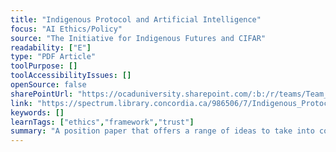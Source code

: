 ```yaml
---
title: "Indigenous Protocol and Artificial Intelligence"
focus: "AI Ethics/Policy"
source: "The Initiative for Indigenous Futures and CIFAR"
readability: ["E"]
type: "PDF Article"
toolPurpose: []
toolAccessibilityIssues: []
openSource: false
sharePointUrl: "https://ocaduniversity.sharepoint.com/:b:/r/teams/Team_WeCount/Shared%20Documents/Resources%20and%20Tools/Literature%20(curated)/Indigenous_Protocol_and_AI_2020.pdf?csf=1&web=1&e=W7GQta"
link: "https://spectrum.library.concordia.ca/986506/7/Indigenous_Protocol_and_AI_2020.pdf"
keywords: []
learnTags: ["ethics","framework","trust"]
summary: "A position paper that offers a range of ideas to take into consideration when entering into conversations that prioritize Indigenous perspectives in AI development. "
---
```


